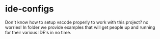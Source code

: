 # ide-configs

Don't know how to setup vscode properly to work with this project? no worries! In folder we provide examples that will
get people up and running for their various IDE's in no time.
